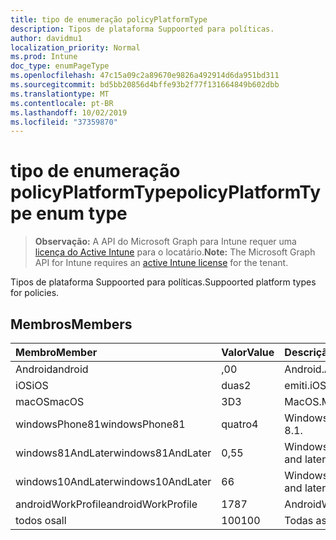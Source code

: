```yaml
---
title: tipo de enumeração policyPlatformType
description: Tipos de plataforma Suppoorted para políticas.
author: davidmu1
localization_priority: Normal
ms.prod: Intune
doc_type: enumPageType
ms.openlocfilehash: 47c15a09c2a89670e9826a492914d6da951bd311
ms.sourcegitcommit: bd5bb20856d4bffe93b2f77f131664849b602dbb
ms.translationtype: MT
ms.contentlocale: pt-BR
ms.lasthandoff: 10/02/2019
ms.locfileid: "37359870"
---
```

# <a name="policyplatformtype-enum-type"></a><span data-ttu-id="c5159-103">tipo de enumeração policyPlatformType</span><span class="sxs-lookup"><span data-stu-id="c5159-103">policyPlatformType enum type</span></span>

> <span data-ttu-id="c5159-104">**Observação:** A API do Microsoft Graph para Intune requer uma [licença do Active Intune](https://go.microsoft.com/fwlink/?linkid=839381) para o locatário.</span><span class="sxs-lookup"><span data-stu-id="c5159-104">**Note:** The Microsoft Graph API for Intune requires an [active Intune license](https://go.microsoft.com/fwlink/?linkid=839381) for the tenant.</span></span>

<span data-ttu-id="c5159-105">Tipos de plataforma Suppoorted para políticas.</span><span class="sxs-lookup"><span data-stu-id="c5159-105">Suppoorted platform types for policies.</span></span>

## <a name="members"></a><span data-ttu-id="c5159-106">Membros</span><span class="sxs-lookup"><span data-stu-id="c5159-106">Members</span></span>
|<span data-ttu-id="c5159-107">Membro</span><span class="sxs-lookup"><span data-stu-id="c5159-107">Member</span></span>|<span data-ttu-id="c5159-108">Valor</span><span class="sxs-lookup"><span data-stu-id="c5159-108">Value</span></span>|<span data-ttu-id="c5159-109">Descrição</span><span class="sxs-lookup"><span data-stu-id="c5159-109">Description</span></span>|
|:---|:---|:---|
|<span data-ttu-id="c5159-110">Android</span><span class="sxs-lookup"><span data-stu-id="c5159-110">android</span></span>|<span data-ttu-id="c5159-111">,0</span><span class="sxs-lookup"><span data-stu-id="c5159-111">0</span></span>|<span data-ttu-id="c5159-112">Android.</span><span class="sxs-lookup"><span data-stu-id="c5159-112">Android.</span></span>|
|<span data-ttu-id="c5159-113">iOS</span><span class="sxs-lookup"><span data-stu-id="c5159-113">iOS</span></span>|<span data-ttu-id="c5159-114">duas</span><span class="sxs-lookup"><span data-stu-id="c5159-114">2</span></span>|<span data-ttu-id="c5159-115">emiti.</span><span class="sxs-lookup"><span data-stu-id="c5159-115">iOS.</span></span>|
|<span data-ttu-id="c5159-116">macOS</span><span class="sxs-lookup"><span data-stu-id="c5159-116">macOS</span></span>|<span data-ttu-id="c5159-117">3D</span><span class="sxs-lookup"><span data-stu-id="c5159-117">3</span></span>|<span data-ttu-id="c5159-118">MacOS.</span><span class="sxs-lookup"><span data-stu-id="c5159-118">MacOS.</span></span>|
|<span data-ttu-id="c5159-119">windowsPhone81</span><span class="sxs-lookup"><span data-stu-id="c5159-119">windowsPhone81</span></span>|<span data-ttu-id="c5159-120">quatro</span><span class="sxs-lookup"><span data-stu-id="c5159-120">4</span></span>|<span data-ttu-id="c5159-121">Windowsphonee 8,1.</span><span class="sxs-lookup"><span data-stu-id="c5159-121">WindowsPhone 8.1.</span></span>|
|<span data-ttu-id="c5159-122">windows81AndLater</span><span class="sxs-lookup"><span data-stu-id="c5159-122">windows81AndLater</span></span>|<span data-ttu-id="c5159-123">0,5</span><span class="sxs-lookup"><span data-stu-id="c5159-123">5</span></span>|<span data-ttu-id="c5159-124">Windows 8,1 e posterior</span><span class="sxs-lookup"><span data-stu-id="c5159-124">Windows 8.1 and later</span></span>|
|<span data-ttu-id="c5159-125">windows10AndLater</span><span class="sxs-lookup"><span data-stu-id="c5159-125">windows10AndLater</span></span>|<span data-ttu-id="c5159-126">6</span><span class="sxs-lookup"><span data-stu-id="c5159-126">6</span></span>|<span data-ttu-id="c5159-127">Windows 10 e posterior.</span><span class="sxs-lookup"><span data-stu-id="c5159-127">Windows 10 and later.</span></span>|
|<span data-ttu-id="c5159-128">androidWorkProfile</span><span class="sxs-lookup"><span data-stu-id="c5159-128">androidWorkProfile</span></span>|<span data-ttu-id="c5159-129">178</span><span class="sxs-lookup"><span data-stu-id="c5159-129">7</span></span>|<span data-ttu-id="c5159-130">AndroidWorkProfile.</span><span class="sxs-lookup"><span data-stu-id="c5159-130">AndroidWorkProfile.</span></span>|
|<span data-ttu-id="c5159-131">todos os</span><span class="sxs-lookup"><span data-stu-id="c5159-131">all</span></span>|<span data-ttu-id="c5159-132">100</span><span class="sxs-lookup"><span data-stu-id="c5159-132">100</span></span>|<span data-ttu-id="c5159-133">Todas as plataformas.</span><span class="sxs-lookup"><span data-stu-id="c5159-133">All platforms.</span></span>|




